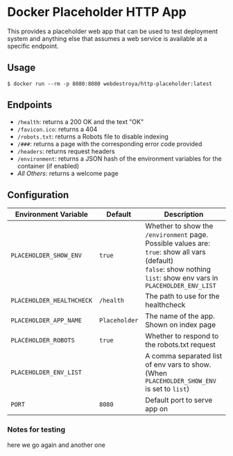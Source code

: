 # Docker Placeholder HTTP App

This provides a placeholder web app that can be used to test deployment system and anything else that assumes a web service is available at a specific endpoint.

## Usage

```
$ docker run --rm -p 8080:8080 webdestroya/http-placeholder:latest
```

## Endpoints
* `/health`: returns a 200 OK and the text "OK"
* `/favicon.ico`: returns a 404
* `/robots.txt`: returns a Robots file to disable indexing
* `/###`: returns a page with the corresponding error code provided
* `/headers`: returns request headers
* `/environment`: returns a JSON hash of the environment variables for the container (if enabled)
* *All Others*: returns a welcome page


## Configuration

| Environment Variable | Default | Description |
| --------------------- | ------------ | ------------ |
| `PLACEHOLDER_SHOW_ENV` | `true` | Whether to show the `/environment` page.<br>Possible values are:<br>`true`: show all vars (default)<br>`false`: show nothing<br>`list`: show env vars in `PLACEHOLDER_ENV_LIST`  |
| `PLACEHOLDER_HEALTHCHECK` | `/health` | The path to use for the healthcheck |
| `PLACEHOLDER_APP_NAME` | `Placeholder` | The name of the app. Shown on index page |
| `PLACEHOLDER_ROBOTS` | `true` | Whether to respond to the robots.txt request |
| `PLACEHOLDER_ENV_LIST` | | A comma separated list of env vars to show.<br>(When `PLACEHOLDER_SHOW_ENV` is set to `list`) |
| `PORT` | `8080` | Default port to serve app on |


### Notes for testing
here we go again
and another one